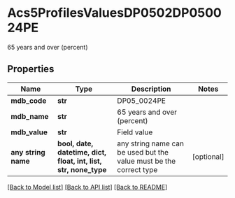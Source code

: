 # Acs5ProfilesValuesDP0502DP050024PE

65 years and over (percent)

## Properties
Name | Type | Description | Notes
------------ | ------------- | ------------- | -------------
**mdb_code** | **str** | DP05_0024PE | 
**mdb_name** | **str** | 65 years and over (percent) | 
**mdb_value** | **str** | Field value | 
**any string name** | **bool, date, datetime, dict, float, int, list, str, none_type** | any string name can be used but the value must be the correct type | [optional]

[[Back to Model list]](../README.md#documentation-for-models) [[Back to API list]](../README.md#documentation-for-api-endpoints) [[Back to README]](../README.md)


